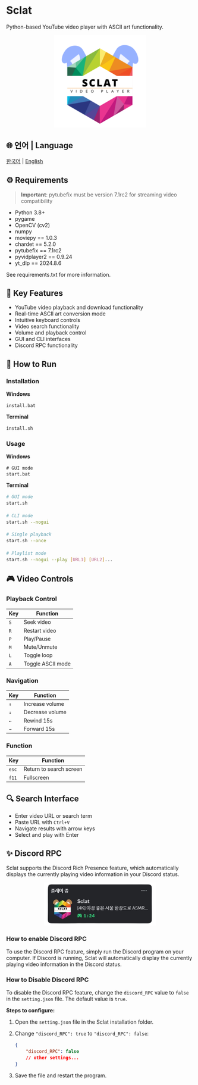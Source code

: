 # Sclat

Python-based YouTube video player with ASCII art functionality.

<p align="center">
    <img src="./asset/sclatLogo.png" width="248" alt="Sclat Logo">
</p>

## 🌐 언어 | Language

[한국어](README.md) | [English](README.en.md)

## ⚙️ Requirements

> **Important**: pytubefix must be version 7.1rc2 for streaming video compatibility

-   Python 3.8+
-   pygame
-   OpenCV (cv2)
-   numpy
-   moviepy == 1.0.3
-   chardet == 5.2.0
-   pytubefix == 7.1rc2
-   pyvidplayer2 == 0.9.24
-   yt_dlp == 2024.8.6

See requirements.txt for more information.

## 🌟 Key Features

-   YouTube video playback and download functionality
-   Real-time ASCII art conversion mode
-   Intuitive keyboard controls
-   Video search functionality
-   Volume and playback control
-   GUI and CLI interfaces
-   Discord RPC functionality

## 🚀 How to Run

### Installation

**Windows**

```batch
install.bat
```

**Terminal**

```bash
install.sh
```

### Usage

**Windows**

```batch
# GUI mode
start.bat
```

**Terminal**

```bash
# GUI mode
start.sh

# CLI mode
start.sh --nogui

# Single playback
start.sh --once

# Playlist mode
start.sh --nogui --play [URL1] [URL2]...
```

## 🎮 Video Controls

### Playback Control

| Key | Function          |
| --- | ----------------- |
| `S` | Seek video        |
| `R` | Restart video     |
| `P` | Play/Pause        |
| `M` | Mute/Unmute       |
| `L` | Toggle loop       |
| `A` | Toggle ASCII mode |

### Navigation

| Key | Function        |
| --- | --------------- |
| `↑` | Increase volume |
| `↓` | Decrease volume |
| `←` | Rewind 15s      |
| `→` | Forward 15s     |

### Function

| Key   | Function                |
| ----- | ----------------------- |
| `esc` | Return to search screen |
| `f11` | Fullscreen              |

## 🔍 Search Interface

-   Enter video URL or search term
-   Paste URL with `Ctrl+V`
-   Navigate results with arrow keys
-   Select and play with Enter

## ✨ Discord RPC

Sclat supports the Discord Rich Presence feature, which automatically displays the currently playing video information in your Discord status.

<p align="center">
    <img src="./asset/discordRPC.png" width="300" alt="Discord RPC image">
</p>

### How to enable Discord RPC

To use the Discord RPC feature, simply run the Discord program on your computer. If Discord is running, Sclat will automatically display the currently playing video information in the Discord status.

### How to Disable Discord RPC

To disable the Discord RPC feature, change the `discord_RPC` value to `false` in the `setting.json` file. The default value is `true`.

**Steps to configure:**

1. Open the `setting.json` file in the Sclat installation folder.
2. Change `"discord_RPC": true` to `"discord_RPC": false`:

    ```json
    {
        "discord_RPC": false
        // other settings...
    }
    ```

3. Save the file and restart the program.
